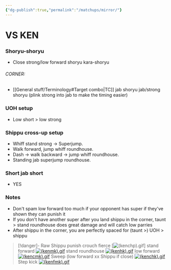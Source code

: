 ```yaml
---
{"dg-publish":true,"permalink":"/matchups/mirror/"}
---
```


# VS KEN
### Shoryu-shoryu
- Close strong/low forward shoryu kara-shoryu
###### CORNER: 
- [[General stuff/Terminology#Target combo\|TC]] jab shoryu jab/strong shoryu (plink strong into jab to make the timing easier)
### UOH setup
- Low short > low strong
### Shippu cross-up setup
- Whiff stand strong -> Superjump.
- Walk forward, jump whiff roundhouse.
- Dash -> walk backward -> jump whiff roundhouse.
- Standing jab superjump roundhouse.
### Short jab short
- YES
### Notes
- Don't spam low forward too much if your opponent has super if they've shown they can punish it
- If you don't have another super after you land shippu in the corner, taunt > stand roundhouse does great damage and will catch low parries
- After shippu in the corner, you are perfectly spaced for (taunt >) UOH > shippu

> [!danger]- Raw Shippu punish
> crouch fierce
[![(kenchp).gif](https://wiki.supercombo.gg/images/4/40/%28kenchp%29.gif)]
> stand forward
[![(kenmk).gif](https://wiki.supercombo.gg/images/d/d1/%28kenmk%29.gif)](https://wiki.supercombo.gg/w/File:(kenmk).gif)
> stand roundhouse
[![(kenhk).gif](https://wiki.supercombo.gg/images/1/15/%28kenhk%29.gif)](https://wiki.supercombo.gg/w/File:(kenhk).gif)
> low forward
[![(kencmk).gif](https://wiki.supercombo.gg/images/8/80/%28kencmk%29.gif)](https://wiki.supercombo.gg/w/File:(kencmk).gif)
> Sweep (low forward xx Shippu if close)
[![(kenchk).gif](https://wiki.supercombo.gg/images/5/53/%28kenchk%29.gif)](https://wiki.supercombo.gg/w/File:(kenchk).gif)
> Step kick
[![(kenfmk).gif](https://wiki.supercombo.gg/images/2/24/%28kenfmk%29.gif)](https://wiki.supercombo.gg/w/File:(kenfmk).gif)
